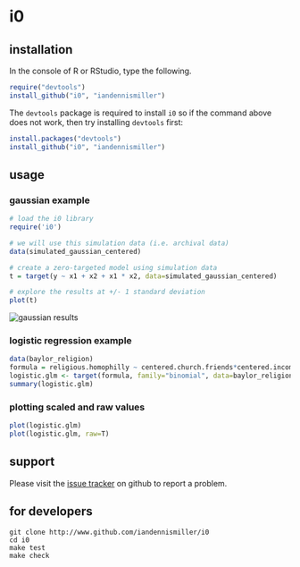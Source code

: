# i0

## installation

In the console of R or RStudio, type the following.

```R
require("devtools")
install_github("i0", "iandennismiller")
```

The `devtools` package is required to install `i0` so if the command above does not work, then try installing `devtools` first:

```R
install.packages("devtools")
install_github("i0", "iandennismiller")
```

## usage

### gaussian example

```R
# load the i0 library
require('i0')

# we will use this simulation data (i.e. archival data)
data(simulated_gaussian_centered)

# create a zero-targeted model using simulation data
t = target(y ~ x1 + x2 + x1 * x2, data=simulated_gaussian_centered)

# explore the results at +/- 1 standard deviation
plot(t)
```

![gaussian results](http://iandennismiller.github.io/i0/gaussian_sim.png)

### logistic regression example

```R
data(baylor_religion)
formula = religious.homophilly ~ centered.church.friends*centered.income
logistic.glm <- target(formula, family="binomial", data=baylor_religion)
summary(logistic.glm)
```

### plotting scaled and raw values

```R
plot(logistic.glm)
plot(logistic.glm, raw=T)
```

## support

Please visit the [issue tracker](https://github.com/iandennismiller/i0/issues) on github to report a problem.

## for developers

    git clone http://www.github.com/iandennismiller/i0
    cd i0
    make test
    make check
